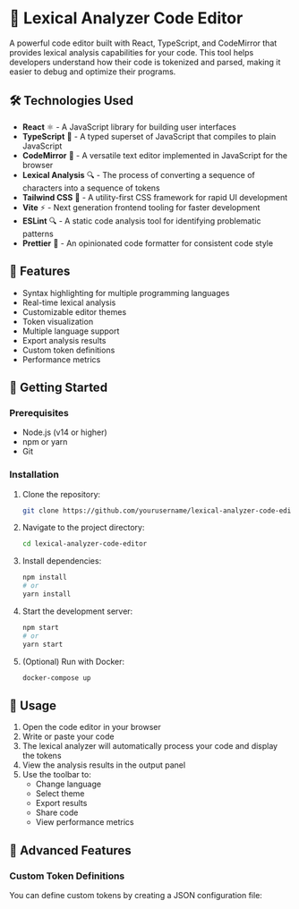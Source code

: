 # 🚀 Lexical Analyzer Code Editor

A powerful code editor built with React, TypeScript, and CodeMirror that provides lexical analysis capabilities for your code. This tool helps developers understand how their code is tokenized and parsed, making it easier to debug and optimize their programs.

## 🛠️ Technologies Used

- **React** ⚛️ - A JavaScript library for building user interfaces
- **TypeScript** 📘 - A typed superset of JavaScript that compiles to plain JavaScript
- **CodeMirror** 📝 - A versatile text editor implemented in JavaScript for the browser
- **Lexical Analysis** 🔍 - The process of converting a sequence of characters into a sequence of tokens
- **Tailwind CSS** 🎨 - A utility-first CSS framework for rapid UI development
- **Vite** ⚡ - Next generation frontend tooling for faster development
- **ESLint** 🔍 - A static code analysis tool for identifying problematic patterns
- **Prettier** 💅 - An opinionated code formatter for consistent code style


## 🚀 Features

- Syntax highlighting for multiple programming languages
- Real-time lexical analysis
- Customizable editor themes
- Token visualization
- Multiple language support
- Export analysis results
- Custom token definitions
- Performance metrics


## 🚀 Getting Started

### Prerequisites

- Node.js (v14 or higher)
- npm or yarn
- Git


### Installation

1. Clone the repository:
   ```bash
   git clone https://github.com/yourusername/lexical-analyzer-code-editor.git
   ```

2. Navigate to the project directory:
   ```bash
   cd lexical-analyzer-code-editor
   ```

3. Install dependencies:
   ```bash
   npm install
   # or
   yarn install
   ```

4. Start the development server:
   ```bash
   npm start
   # or
   yarn start
   ```

5. (Optional) Run with Docker:
   ```bash
   docker-compose up
   ```

## 🚀 Usage

1. Open the code editor in your browser
2. Write or paste your code
3. The lexical analyzer will automatically process your code and display the tokens
4. View the analysis results in the output panel
5. Use the toolbar to:
   - Change language
   - Select theme
   - Export results
   - Share code
   - View performance metrics

## 🚀 Advanced Features

### Custom Token Definitions
You can define custom tokens by creating a JSON configuration file:

